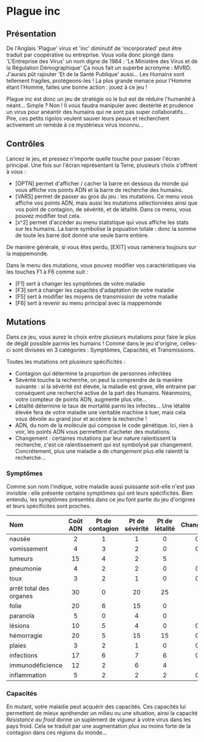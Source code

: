 # Plague inc

## Présentation

De l'Anglais 'Plague' virus et 'inc' diminutif de 'incorporated' peut être traduit par coopérative ou entreprise. Vous voila donc plongé dans 'L'Entreprise des Virus' un nom digne de 1984 : 'Le Ministère des Virus et de la Régulation Démographique' Ça nous fait un superbe acronyme : MVRD. J'aurais pût rajouter 'Et de la Santé Publique' aussi… Les Humains sont tellement fragiles, protégeons-les ! La plus grande menace pour l'Homme étant l'Homme, faites une bonne action : jouez à ce jeu !

Plague inc est donc un jeu de stratégie où le but est de réduire l'humanité à néant… Simple ? Non ! Il vous faudra manipuler avec dextérité et prudence un virus pour anéantir des humains qui ne sont pas super collaboratifs… Pire, ces petits rigolos veulent sauver leurs peaux et recherchent activement un remède à ce mystérieux virus inconnu…

## Contrôles

Lancez le jeu,  et pressez n'importe quelle touche pour passer l'écran principal. Une fois sur l'écran représentant la Terre, plusieurs choix s'offrent à vous : 
  - [OPTN] permet d'afficher / cacher la barre en dessous du monde qui vous affiche vos points ADN et la barre de recherche des humains.
  - [VARS] permet de passer au gros du jeu : les mutations. Ce menu vous affiche vos points ADN, mais aussi les mutations sélectionnées ainsi que vos point de contagion, de sévérité, et de létalité. Dans ce menu, vous pouvez modifier tout cela.
  - [x^2] permet d'accéder  au menu statistique qui vous affiche les stats sur les humains. La barre symbolise la popuation totale : donc la somme de toute les barre doit donné une seule barre entière.

De manière générale, si vous êtes perdu, [EXIT] vous ramènera toujours sur la mappemonde.

Dans le menu des mutations, vous pouvez modifier vos caractéristiques via les touches F1 à F6 comme suit : 
 - [F1] sert à changer les symptômes de votre maladie
 - [F3] sert à changer les capacités d'adaptation de votre maladie
 - [F5] sert à modifier les moyens de transmission de votre maladie
 - [F6] sert à revenir au menu principal avec la mappemonde

## Mutations

Dans ce jeu, vous aurez  le choix entre plusieurs mutations pour faire le plus de dégât possible parmis les humains ! Comme dans le jeu d'origine, celles-ci sont divisées en 3 catégories : Symptômes, Capacités, et Transmissions.

Toutes les mutations ont plusieurs spécificités :
 - Contagion qui détermine la proportion de personnes infectées
 - Sévérité touche la recherche, on peut la comprendre de la manière suivante : si la sévérité est élevée, la maladie est grave, elle entraine par conséquent une recherche active de la part des Humains. Néanmoins, votre compteur de points ADN, augmente plus vite…
 - Létalité détermine le taux de mortalité parmi les infectés… Une létalité élevée fera de votre maladie une veritable machine à tuer, mais cela vous dévoile au grand jour et accèlere la recherche !
 - ADN, du nom de la molècule qui compose le code génétique. Ici, rien à voir, les points ADN vous permettent d'acheter des mutations.
 - Changement : certaines mutations par leur nature ralentissent la recherche, c'est ce ralentissement qui est symbolysé par changement. Concrétement, plus une maladie a de *changement* plus elle ralentit la recherche…

### Symptômes

Comme son nom l'indique, votre maladie aussi puissante soit-elle n'est pas invisible : elle présente certains symptômes qui ont leurs spécificités. Bien entendu, les symptômes présentés dans ce jeu font partie du jeu d'origines et leurs spécificites sont proches.

|Nom|Coût ADN|Pt de contagion|Pt de sévérité|Pt de létalité|Changement|
|:-----|:----------:|:----------------:|:--------------:|:---------------:|:------------:|
|nausée|2|1|1|0|0,5
|vomissement|4|3|2|0|0,5
|tumeurs|15|4|2|5|1
|pneumonie|4|2|2|0|0,5
|toux|3|2|1|0|0,5
|arrêt total des organes|30|0|20|25|2
|folie|20|6|15|0|2
|paranoïa|5|0|4|0|1
|lésions|10|5|4|0|0,5
|hémorragie|20|5|15|15|0,5
|plaies|3|2|1|0|0,5
|infections|17|6|7|6|0,5
|immunodéficience|12|2|6|4|1
|inflammation|5|2|2|2|0,5

### Capacités

En mutant, votre maladie peut acquérir des capacités. Ces capacités lui permettent de mieux apréhender un milieu ou une situation, ainsi la capacité *Résistance au froid* donne un suplément de vigueur à votre virus dans les pays froid. Cela se traduit par une augmentation plus ou moins forte de la contagion dans ces régions du monde…
